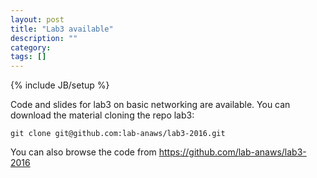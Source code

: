 ```yaml
---
layout: post
title: "Lab3 available"
description: ""
category: 
tags: []
---
```

{% include JB/setup %}

Code and slides for lab3 on basic networking are available.
You can download the material cloning the repo lab3:
```
git clone git@github.com:lab-anaws/lab3-2016.git
```

You can also browse the code from  <https://github.com/lab-anaws/lab3-2016>

